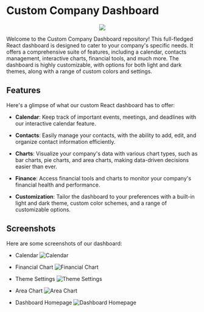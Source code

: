 # Custom Company Dashboard

<p align="center">
<img src="https://user-images.githubusercontent.com/107593481/f899cb8b-3a76-4e28-b83e-379940add68c.png">
</p>

Welcome to the Custom Company Dashboard repository! This full-fledged React dashboard is designed to cater to your company's specific needs. It offers a comprehensive suite of features, including a calendar, contacts management, interactive charts, financial tools, and much more. The dashboard is highly customizable, with options for both light and dark themes, along with a range of custom colors and settings.

## Features

Here's a glimpse of what our custom React dashboard has to offer:

- **Calendar**: Keep track of important events, meetings, and deadlines with our interactive calendar feature.

- **Contacts**: Easily manage your contacts, with the ability to add, edit, and organize contact information efficiently.

- **Charts**: Visualize your company's data with various chart types, such as bar charts, pie charts, and area charts, making data-driven decisions easier than ever.

- **Finance**: Access financial tools and charts to monitor your company's financial health and performance.

- **Customization**: Tailor the dashboard to your preferences with a built-in light and dark theme, custom color schemes, and a range of customizable options.

## Screenshots

Here are some screenshots of our dashboard:

- Calendar
  ![Calendar](calendar-screenshot.png)

- Financial Chart
  ![Financial Chart](financial-chart-screenshot.png)

- Theme Settings
  ![Theme Settings](theme-settings-screenshot.png)

- Area Chart
  ![Area Chart](area-chart-screenshot.png)

- Dashboard Homepage
  ![Dashboard Homepage](dashboard-homepage-screenshot.png)


